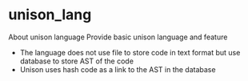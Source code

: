 # unison_lang
About unison language
Provide basic unison language and feature
- The language does not use file to store code in text format but use database to store
AST of the code 
- Unison uses hash code as a link to the AST in the database